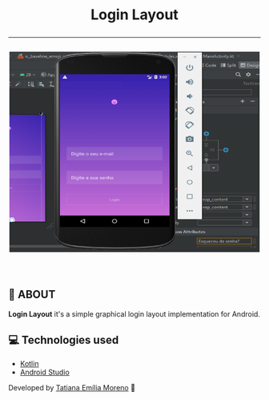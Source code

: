 <h1 align="center">
 Login Layout
 </br>
 
 ---

<img src="https://github.com/tatmorenno/Login-Layout/blob/master/app/img/login%20app.png" width="500" height="400"/>
</h1>

</br>

## 📲 ABOUT

**Login Layout** it's a simple graphical login layout implementation for Android.

## 💻 Technologies used

- [Kotlin](https://kotlinlang.org/)
- [Android Studio](https://developer.android.com/studio)

Developed by [Tatiana Emília Moreno](https://www.linkedin.com/in/tatmorenno/) 🤩
